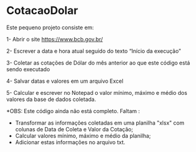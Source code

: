 # CotacaoDolar
Este pequeno projeto consiste em:

1- Abrir o site https://www.bcb.gov.br/

2- Escrever a data e hora atual seguido do texto “Início da execução”

3- Coletar as cotações de Dólar do mês anterior ao que este código está sendo executado

4- Salvar datas e valores em um arquivo Excel

5- Calcular e escrever no Notepad o valor mínimo, máximo e médio dos valores da base de dados coletada.

*OBS:
Este código ainda não está completo. Faltam :

- Transformar as informações coletadas em uma planilha "xlsx" com colunas de Data de Coleta e Valor da Cotação;
- Calcular valores mínimo, máximo e médio da planilha;
- Adicionar estas informações no arquivo txt.
